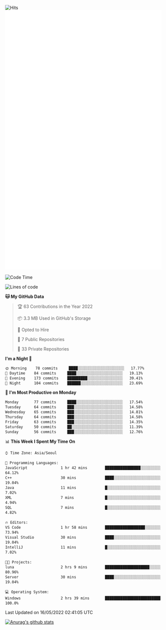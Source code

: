 ![Hits](https://hits.seeyoufarm.com/api/count/incr/badge.svg?url=https%3A%2F%2Fgithub.com%2Fkokose1234&count_bg=%2379C83D&title_bg=%23555555&icon=apple.svg&icon_color=%23E7E7E7&title=hits&edge_flat=false)
<br/>
![Metrics](https://github.com/kokose1234/kokose1234/blob/main/github-metrics.svg)

<!--START_SECTION:waka-->
![Code Time](http://img.shields.io/badge/Code%20Time-640%20hrs%207%20mins-blue)

![Lines of code](https://img.shields.io/badge/From%20Hello%20World%20I%27ve%20Written-2%20Million%20lines%20of%20code-blue)

**🐱 My GitHub Data** 

> 🏆 63 Contributions in the Year 2022
 > 
> 📦 3.3 MB Used in GitHub's Storage 
 > 
> 💼 Opted to Hire
 > 
> 📜 7 Public Repositories 
 > 
> 🔑 33 Private Repositories  
 > 
**I'm a Night 🦉** 

```text
🌞 Morning    78 commits     ████░░░░░░░░░░░░░░░░░░░░░   17.77% 
🌆 Daytime    84 commits     ████░░░░░░░░░░░░░░░░░░░░░   19.13% 
🌃 Evening    173 commits    █████████░░░░░░░░░░░░░░░░   39.41% 
🌙 Night      104 commits    ██████░░░░░░░░░░░░░░░░░░░   23.69%

```
📅 **I'm Most Productive on Monday** 

```text
Monday       77 commits     ████░░░░░░░░░░░░░░░░░░░░░   17.54% 
Tuesday      64 commits     ███░░░░░░░░░░░░░░░░░░░░░░   14.58% 
Wednesday    65 commits     ███░░░░░░░░░░░░░░░░░░░░░░   14.81% 
Thursday     64 commits     ███░░░░░░░░░░░░░░░░░░░░░░   14.58% 
Friday       63 commits     ███░░░░░░░░░░░░░░░░░░░░░░   14.35% 
Saturday     50 commits     ██░░░░░░░░░░░░░░░░░░░░░░░   11.39% 
Sunday       56 commits     ███░░░░░░░░░░░░░░░░░░░░░░   12.76%

```


📊 **This Week I Spent My Time On** 

```text
⌚︎ Time Zone: Asia/Seoul

💬 Programming Languages: 
JavaScript               1 hr 42 mins        ████████████████░░░░░░░░░   64.12% 
C++                      30 mins             ████░░░░░░░░░░░░░░░░░░░░░   19.04% 
Java                     11 mins             █░░░░░░░░░░░░░░░░░░░░░░░░   7.02% 
XML                      7 mins              █░░░░░░░░░░░░░░░░░░░░░░░░   4.94% 
SQL                      7 mins              █░░░░░░░░░░░░░░░░░░░░░░░░   4.82%

🔥 Editors: 
VS Code                  1 hr 58 mins        ██████████████████░░░░░░░   73.94% 
Visual Studio            30 mins             ████░░░░░░░░░░░░░░░░░░░░░   19.04% 
IntelliJ                 11 mins             █░░░░░░░░░░░░░░░░░░░░░░░░   7.02%

🐱‍💻 Projects: 
luna                     2 hrs 9 mins        ████████████████████░░░░░   80.96% 
Server                   30 mins             ████░░░░░░░░░░░░░░░░░░░░░   19.04%

💻 Operating System: 
Windows                  2 hrs 39 mins       █████████████████████████   100.0%

```


 Last Updated on 16/05/2022 02:41:05 UTC
<!--END_SECTION:waka-->

[![Anurag's github stats](https://github-readme-stats.vercel.app/api?username=kokose1234&theme=dracula)](https://github.com/anuraghazra/github-readme-stats)



	
